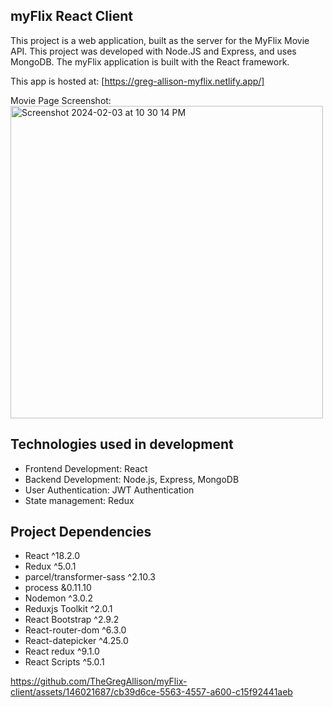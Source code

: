 ## myFlix React Client

This project is a web application, built as the server for the MyFlix Movie API. This project was developed with Node.JS and Express, and uses MongoDB. The myFlix application is built with the React framework.

This app is hosted at: [https://greg-allison-myflix.netlify.app/]

Movie Page Screenshot: <br />
<img width="500" alt="Screenshot 2024-02-03 at 10 30 14 PM" src="https://github.com/TheGregAllison/myFlix-client/assets/146021687/cb39d6ce-5563-4557-a600-c15f92441aeb">

## Technologies used in development

- Frontend Development: React
- Backend Development: Node.js, Express, MongoDB
- User Authentication: JWT Authentication
- State management: Redux

## Project Dependencies

- React ^18.2.0
- Redux ^5.0.1
- parcel/transformer-sass ^2.10.3
- process &0.11.10
- Nodemon ^3.0.2
- Reduxjs Toolkit ^2.0.1
- React Bootstrap ^2.9.2
- React-router-dom ^6.3.0
- React-datepicker ^4.25.0
- React redux ^9.1.0
- React Scripts ^5.0.1

https://github.com/TheGregAllison/myFlix-client/assets/146021687/cb39d6ce-5563-4557-a600-c15f92441aeb
